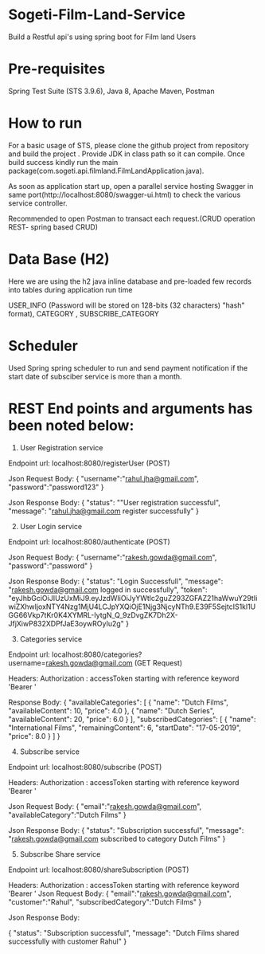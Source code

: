 # Sogeti-Film-Land-Service
Build a Restful api's using spring boot for Film land Users

# Pre-requisites
Spring Test Suite (STS 3.9.6), Java 8, Apache Maven, Postman

# How to run
For a basic usage of STS, please clone the github project from repository and build the project . 
Provide JDK in class path so it can compile.
Once build success kindly run the main package(com.sogeti.api.filmland.FilmLandApplication.java).

As soon as application start up, open a parallel service hosting Swagger in same port(http://localhost:8080/swagger-ui.html) to check the various service controller.

Recommended to open Postman to transact each request.(CRUD operation REST- spring based CRUD)

# Data Base  (H2) 
Here we are using the h2 java inline database and pre-loaded few records into tables during application run time

 USER_INFO   (Password will be stored on 128-bits (32 characters) "hash" format),
 CATEGORY ,
 SUBSCRIBE_CATEGORY
 

 # Scheduler 
 
 Used Spring spring scheduler to run and send payment notification if the start date of subsciber service is more than a month.
 
 
# REST End points and arguments has been noted below:

1.	User Registration service

Endpoint url:	localhost:8080/registerUser (POST)

Json Request Body: 
{
	"username":"rahul.jha@gmail.com",
	"password":"password123"
}

Json Response Body:
{
    "status": ""User registration successful",
    "message": "rahul.jha@gmail.com register successfully"
}

2.	User Login service

Endpoint url:	localhost:8080/authenticate (POST)

Json Request Body:
{
	"username":"rakesh.gowda@gmail.com",
	"password":"password"
}

Json Response Body:
{
    "status": "Login Successfull",
    "message": "rakesh.gowda@gmail.com logged in successfully",
    "token": "eyJhbGciOiJIUzUxMiJ9.eyJzdWIiOiJyYWtlc2guZ293ZGFAZ21haWwuY29tIiwiZXhwIjoxNTY4Nzg1MjU4LCJpYXQiOjE1Njg3NjcyNTh9.E39F5SejtcIS1kl1UGG66Vkp7tKr0K4XYMRL-IytgN_Q_9zDvgZK7Dh2X-JfjXiwP832XDPfJaE3oywROyIu2g"
}

3.	Categories service

Endpoint url:	localhost:8080/categories?username=rakesh.gowda@gmail.com  (GET Request)

Headers: 
	Authorization : accessToken starting with reference keyword 'Bearer '

Response Body:
{
    "availableCategories": [
        {
            "name": "Dutch Films",
            "availableContent": 10,
            "price": 4.0
        },
        {
            "name": "Dutch Series",
            "availableContent": 20,
            "price": 6.0
        }
    ],
    "subscribedCategories": [
        {
            "name": "International Films",
            "remainingContent": 6,
            "startDate": "17-05-2019",
            "price": 8.0
        }
    ]
}

4.	Subscribe service

Endpoint url:	localhost:8080/subscribe  (POST)

Headers: 
	Authorization : accessToken starting with reference keyword 'Bearer '

Json Request Body:
{
"email":"rakesh.gowda@gmail.com",
"availableCategory":"Dutch Films"
}

Json Response Body:
{
    "status": "Subscription successful",
    "message": "rakesh.gowda@gmail.com subscribed to category Dutch Films"
}

5.	Subscribe Share service

Endpoint url:	localhost:8080/shareSubscription (POST)

Headers: 
	Authorization : accessToken starting with reference keyword 'Bearer '
Json Request Body:
{
"email":"rakesh.gowda@gmail.com",
"customer":"Rahul",
"subscribedCategory":"Dutch Films"
}

Json Response Body:

{
    "status": "Subscription successful",
    "message": "Dutch Films shared successfully with customer Rahul"
}
